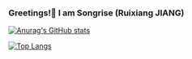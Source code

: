 ### Greetings!👋 I am Songrise (Ruixiang JIANG)
<!-- 🌱 I’m currently learning computer graphics.   -->

[![Anurag's GitHub stats](https://github-readme-stats.vercel.app/api?username=songrise&show_icons=true&theme=dracula
)](https://github.com/anuraghazra/github-readme-stats)  

[![Top Langs](https://github-readme-stats.vercel.app/api/top-langs/?username=songrise&layout=compact&theme=dracula)](https://github.com/anuraghazra/github-readme-stats)

<!--
**songrise/songrise** is a ✨ _special_ ✨ repository because its `README.md` (this file) appears on your GitHub profile.

Here are some ideas to get you started:

- 🔭 I’m currently working on ...
- 🌱 I’m currently learning ...
- 👯 I’m looking to collaborate on ...
- 🤔 I’m looking for help with ...
- 💬 Ask me about ...
- 📫 How to reach me: ...
- 😄 Pronouns: ...
- ⚡ Fun fact: ...
-->
